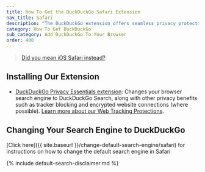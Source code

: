 ```yaml
---
title: How To Get the DuckDuckGo Safari Extension
nav_title: Safari
description: "The DuckDuckGo extension offers seamless privacy protection for your browser: tracker blocking, cookie protection, private search, email protection, and more."
category: How To Get DuckDuckGo
sub_category: Add DuckDuckGo To Your Browser
order: 400
---
```


> <a class="button" href="{{ site.baseurl }}/mobile/safari-ios">Did you mean iOS Safari instead?</a>

## Installing Our Extension

-   [DuckDuckGo Privacy Essentials extension](https://apps.apple.com/us/app/duckduckgo-privacy-for-safari/id1482920575): Changes your browser search engine to DuckDuckGo Search, along with other privacy benefits such as tracker blocking and encrypted website connections (where possible). <a href="{{ site.baseurl }}/privacy/web-tracking-protections/">Learn more about our Web Tracking Protections</a>.

## Changing Your Search Engine to DuckDuckGo

[Click here]({{ site.baseurl }}/change-default-search-engine/safari) for instructions on how to change the default search engine in Safari

{% include default-search-disclaimer.md %}
